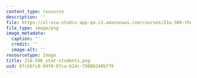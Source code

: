 ```yaml
---
content_type: resource
description: ''
file: https://ol-ocw-studio-app-qa.s3.amazonaws.com/courses/21a-506-the-business-of-politics-a-view-of-latin-america-spring-2014/8fc56fc894f007ca624c79806240b779_21A-506_stat-students.png
file_type: image/png
image_metadata:
  caption: ''
  credit: ''
  image-alt: ''
resourcetype: Image
title: 21A-506_stat-students.png
uid: 8fc56fc8-94f0-07ca-624c-79806240b779
---
```

